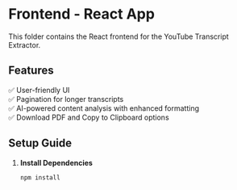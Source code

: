 # Frontend - React App

This folder contains the React frontend for the YouTube Transcript Extractor.

## Features
✅ User-friendly UI  
✅ Pagination for longer transcripts  
✅ AI-powered content analysis with enhanced formatting  
✅ Download PDF and Copy to Clipboard options  

## Setup Guide
1. **Install Dependencies**
   ```bash
   npm install

